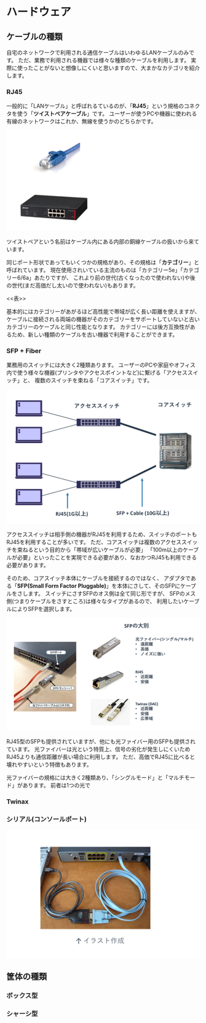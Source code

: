# ハードウェア

## ケーブルの種類

自宅のネットワークで利用される通信ケーブルはいわゆるLANケーブルのみです。
ただ、業務で利用される機器では様々な種類のケーブルを利用します。
実際に使ったことがないと想像しにくいと思いますので、大まかなカテゴリを紹介します。

### RJ45

一般的に「LANケーブル」と呼ばれるているのが、「**RJ45**」という規格のコネクタを使う「**ツイストペアケーブル**」です。
ユーザーが使うPCや機器に使われる有線のネットワークはこれか、無線を使うかのどちらかです。

![image](./0015_image/01.png)

ツイストペアという名前はケーブル内にある内部の銅線ケーブルの扱いから来ています。

同じポート形状であってもいくつかの規格があり、その規格は「**カテゴリー**」と呼ばれています。
現在使用されいている主流のものは「カテゴリー5e」「カテゴリー6/6a」あたりですが、
これより前の世代(古くなったので使われない)や後の世代(まだ高価だし太いので使われない)もあります。

<<表>>

基本的にはカテゴリーがあがるほど高性能で帯域が広く長い距離を使えますが、
ケーブルに接続される両端の機器がそのカテゴリーをサポートしていないと古いカテゴリーのケーブルと同じ性能となります。
カテゴリーには後方互換性があるため、新しい種類のケーブルを古い機器で利用することができます。


### SFP + Fiber

業務用のスイッチには大きく2種類あります。
ユーザーのPCや家庭やオフィス内で使う様々な機器(プリンタやアクセスポイントなど)に繋げる「アクセススイッチ」と、
複数のスイッチを束ねる「コアスイッチ」です。

![image](./0015_image/02.png)

アクセススイッチは相手側の機器がRJ45を利用するため、スイッチのポートもRJ45を利用することが多いです。
ただ、コアスイッチは複数のアクセススイッチを束ねるという目的から「帯域が広いケーブルが必要」
「100m以上のケーブルが必要」といったことを実現できる必要があり、なおかつRJ45も利用できる必要があります。

そのため、コアスイッチ本体にケーブルを接続するのではなく、
アダプタである「**SFP(Small Form Factor Pluggable)**」を本体にさして、そのSFPにケーブルをさします。
スイッチにさすSFPのオス側は全て同じ形ですが、
SFPのメス側(つまりケーブルをさすところ)は様々なタイプがあるので、
利用したいケーブルによりSFPを選択します。

![image](./0015_image/03.png)

RJ45型のSFPも提供されていますが、他にも光ファイバー用のSFPも提供されています。
光ファイバーは光という特質上、信号の劣化が発生しにくいためRJ45よりも通信距離が長い場合に利用します。
ただ、高価でRJ45に比べると壊れやすいという特徴もあります。

光ファイバーの規格には大きく2種類あり、「シングルモード」と「マルチモード」があります。
前者は1つの光で

### Twinax

### シリアル(コンソールポート)

![image](./0015_image/04.png)



## 筐体の種類

### ボックス型


### シャーシ型
